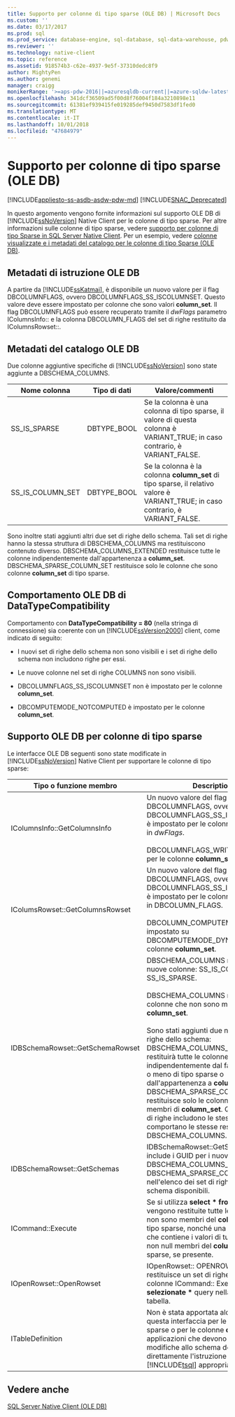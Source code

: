 ```yaml
---
title: Supporto per colonne di tipo sparse (OLE DB) | Microsoft Docs
ms.custom: ''
ms.date: 03/17/2017
ms.prod: sql
ms.prod_service: database-engine, sql-database, sql-data-warehouse, pdw
ms.reviewer: ''
ms.technology: native-client
ms.topic: reference
ms.assetid: 918574b3-c62e-4937-9e5f-37310dedc8f9
author: MightyPen
ms.author: genemi
manager: craigg
monikerRange: '>=aps-pdw-2016||=azuresqldb-current||=azure-sqldw-latest||>=sql-server-2016||=sqlallproducts-allversions||>=sql-server-linux-2017||=azuresqldb-mi-current'
ms.openlocfilehash: 341dcf36509ad5f00d8f76004f184a3210898e11
ms.sourcegitcommit: 61381ef939415fe019285def9450d7583df1fed0
ms.translationtype: MT
ms.contentlocale: it-IT
ms.lasthandoff: 10/01/2018
ms.locfileid: "47684979"
---
```

# <a name="sparse-columns-support-ole-db"></a>Supporto per colonne di tipo sparse (OLE DB)
[!INCLUDE[appliesto-ss-asdb-asdw-pdw-md](../../../includes/appliesto-ss-asdb-asdw-pdw-md.md)]
[!INCLUDE[SNAC_Deprecated](../../../includes/snac-deprecated.md)]

  In questo argomento vengono fornite informazioni sul supporto OLE DB di [!INCLUDE[ssNoVersion](../../../includes/ssnoversion-md.md)] Native Client per le colonne di tipo sparse. Per altre informazioni sulle colonne di tipo sparse, vedere [supporto per colonne di tipo Sparse in SQL Server Native Client](../../../relational-databases/native-client/features/sparse-columns-support-in-sql-server-native-client.md). Per un esempio, vedere [colonne visualizzate e i metadati del catalogo per le colonne di tipo Sparse &#40;OLE DB&#41;](../../../relational-databases/native-client-ole-db-how-to/display-column-and-catalog-metadata-for-sparse-columns-ole-db.md).  
  
## <a name="ole-db-statement-metadata"></a>Metadati di istruzione OLE DB  
 A partire da [!INCLUDE[ssKatmai](../../../includes/sskatmai-md.md)], è disponibile un nuovo valore per il flag DBCOLUMNFLAGS, ovvero DBCOLUMNFLAGS_SS_ISCOLUMNSET. Questo valore deve essere impostato per colonne che sono valori **column_set**. Il flag DBCOLUMNFLAGS può essere recuperato tramite il *dwFlags* parametro IColumnsInfo:: e la colonna DBCOLUMN_FLAGS del set di righe restituito da IColumnsRowset::.  
  
## <a name="ole-db-catalog-metadata"></a>Metadati del catalogo OLE DB  
 Due colonne aggiuntive specifiche di [!INCLUDE[ssNoVersion](../../../includes/ssnoversion-md.md)] sono state aggiunte a DBSCHEMA_COLUMNS.  
  
|Nome colonna|Tipo di dati|Valore/commenti|  
|-----------------|---------------|---------------------|  
|SS_IS_SPARSE|DBTYPE_BOOL|Se la colonna è una colonna di tipo sparse, il valore di questa colonna è VARIANT_TRUE; in caso contrario, è VARIANT_FALSE.|  
|SS_IS_COLUMN_SET|DBTYPE_BOOL|Se la colonna è la colonna **column_set** di tipo sparse, il relativo valore è VARIANT_TRUE; in caso contrario, è VARIANT_FALSE.|  
  
 Sono inoltre stati aggiunti altri due set di righe dello schema. Tali set di righe hanno la stessa struttura di DBSCHEMA_COLUMNS ma restituiscono contenuto diverso. DBSCHEMA_COLUMNS_EXTENDED restituisce tutte le colonne indipendentemente dall'appartenenza a **column_set**. DBSCHEMA_SPARSE_COLUMN_SET restituisce solo le colonne che sono colonne **column_set** di tipo sparse.  
  
## <a name="ole-db-datatypecompatibility-behavior"></a>Comportamento OLE DB di DataTypeCompatibility  
 Comportamento con **DataTypeCompatibility = 80** (nella stringa di connessione) sia coerente con un [!INCLUDE[ssVersion2000](../../../includes/ssversion2000-md.md)] client, come indicato di seguito:  
  
-   I nuovi set di righe dello schema non sono visibili e i set di righe dello schema non includono righe per essi.  
  
-   Le nuove colonne nel set di righe COLUMNS non sono visibili.  
  
-   DBCOLUMNFLAGS_SS_ISCOLUMNSET non è impostato per le colonne **column_set**.  
  
-   DBCOMPUTEMODE_NOTCOMPUTED è impostato per le colonne **column_set**.  
  
## <a name="ole-db-support-for-sparse-columns"></a>Supporto OLE DB per colonne di tipo sparse  
 Le interfacce OLE DB seguenti sono state modificate in [!INCLUDE[ssNoVersion](../../../includes/ssnoversion-md.md)] Native Client per supportare le colonne di tipo sparse:  
  
|Tipo o funzione membro|Description|  
|-----------------------------|-----------------|  
|IColumnsInfo::GetColumnsInfo|Un nuovo valore del flag DBCOLUMNFLAGS, ovvero DBCOLUMNFLAGS_SS_ISCOLUMNSET, è impostato per le colonne **column_set** in *dwFlags*.<br /><br /> DBCOLUMNFLAGS_WRITE è impostato per le colonne **column_set**.|  
|IColumsRowset::GetColumnsRowset|Un nuovo valore del flag DBCOLUMNFLAGS, ovvero DBCOLUMNFLAGS_SS_ISCOLUMNSET, è impostato per le colonne **column_set** in DBCOLUMN_FLAGS.<br /><br /> DBCOLUMN_COMPUTEMODE è impostato su DBCOMPUTEMODE_DYNAMIC per le colonne **column_set**.|  
|IDBSchemaRowset::GetSchemaRowset|DBSCHEMA_COLUMNS restituisce due nuove colonne: SS_IS_COLUMN_SET e SS_IS_SPARSE.<br /><br /> DBSCHEMA_COLUMNS restituisce solo colonne che non sono membri di **column_set**.<br /><br /> Sono stati aggiunti due nuovi set di righe dello schema: DBSCHEMA_COLUMNS_EXTENDED restituirà tutte le colonne indipendentemente dal fatto che siano o meno di tipo sparse o dall'appartenenza a **column_set**. DBSCHEMA_SPARSE_COLUMN_SET restituisce solo le colonne che sono membri di **column_set**. Questi nuovi set di righe includono le stesse colonne e comportano le stesse restrizioni di DBSCHEMA_COLUMNS.|  
|IDBSchemaRowset::GetSchemas|IDBSchemaRowset::GetSchemas include i GUID per i nuovi set di righe DBSCHEMA_COLUMNS_EXTENDED e DBSCHEMA_SPARSE_COLUMN_SET nell'elenco dei set di righe dello schema disponibili.|  
|ICommand::Execute|Se si utilizza **select \* from** *table*, vengono restituite tutte le colonne che non sono membri del **column_set** di tipo sparse, nonché una colonna XML che contiene i valori di tutte le colonne non null membri del **column_set** di tipo sparse, se presente.|  
|IOpenRowset::OpenRowset|IOpenRowset:: OPENROWSET restituisce un set di righe con le stesse colonne ICommand:: Execute, con un **selezionate \***  query nella stessa tabella.|  
|ITableDefinition|Non è stata apportata alcuna modifica a questa interfaccia per le colonne di tipo sparse o per le colonne **column_set**. Le applicazioni che devono apportare modifiche allo schema devono eseguire direttamente l'istruzione [!INCLUDE[tsql](../../../includes/tsql-md.md)] appropriata.|  
  
## <a name="see-also"></a>Vedere anche  
 [SQL Server Native Client &#40;OLE DB&#41;](../../../relational-databases/native-client/ole-db/sql-server-native-client-ole-db.md)  
  
  
